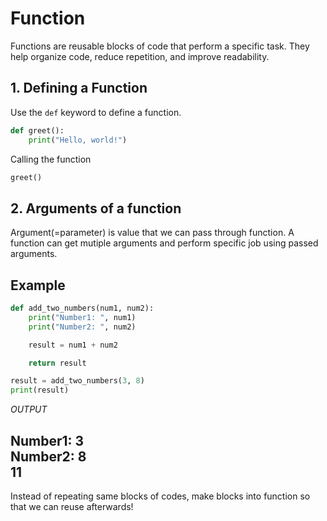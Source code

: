 # Function

Functions are reusable blocks of code that perform a specific task. They help organize code, reduce repetition, and improve readability.

## 1. Defining a Function

Use the `def` keyword to define a function.

```python
def greet():
    print("Hello, world!")
```

Calling the function
```python
greet()
```

## 2. Arguments of a function
Argument(=parameter) is value that we can pass through function. A function can get mutiple arguments and perform specific job using passed arguments. 

Example
---
```Python
def add_two_numbers(num1, num2):
    print("Number1: ", num1)
    print("Number2: ", num2)

    result = num1 + num2

    return result
```

```Python
result = add_two_numbers(3, 8)
print(result)
```
*OUTPUT*

Number1: 3  
Number2: 8  
11
---

Instead of repeating same blocks of codes, make blocks into function so that we can reuse afterwards!



    

